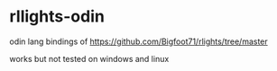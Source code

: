 # rllights-odin
odin lang bindings of https://github.com/Bigfoot71/rlights/tree/master

works but not tested on windows and linux
